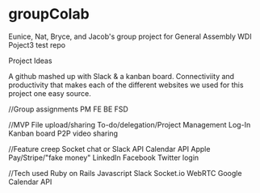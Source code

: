 # groupColab
Eunice, Nat, Bryce, and Jacob's group project for General Assembly WDI Poject3 test repo


Project Ideas

A github mashed up with Slack & a kanban board. Connectiviity and productivity that makes each of the different websites we used for this project one easy source.

//Group assignments
PM
FE
BE
FSD

//MVP
File upload/sharing
To-do/delegation/Project Management
Log-In
Kanban board
P2P video sharing

//Feature creep
Socket chat or Slack API
Calendar API
Apple Pay/Stripe/"fake money"
LinkedIn Facebook Twitter login



//Tech used
Ruby on Rails
Javascript
Slack
Socket.io
WebRTC
Google Calendar API